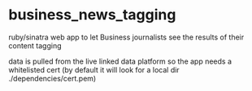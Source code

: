 business_news_tagging
=====================

ruby/sinatra web app to let Business journalists see the results of their content tagging

data is pulled from the live linked data platform so the app needs a whitelisted cert 
(by default it will look for a local dir ./dependencies/cert.pem)

